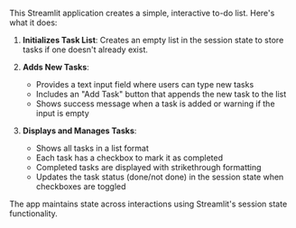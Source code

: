 This Streamlit application creates a simple, interactive to-do list. Here's what it does:

1. **Initializes Task List**: Creates an empty list in the session state to store tasks if one doesn't already exist.

2. **Adds New Tasks**: 
   - Provides a text input field where users can type new tasks
   - Includes an "Add Task" button that appends the new task to the list
   - Shows success message when a task is added or warning if the input is empty

3. **Displays and Manages Tasks**:
   - Shows all tasks in a list format
   - Each task has a checkbox to mark it as completed
   - Completed tasks are displayed with strikethrough formatting
   - Updates the task status (done/not done) in the session state when checkboxes are toggled

The app maintains state across interactions using Streamlit's session state functionality.

